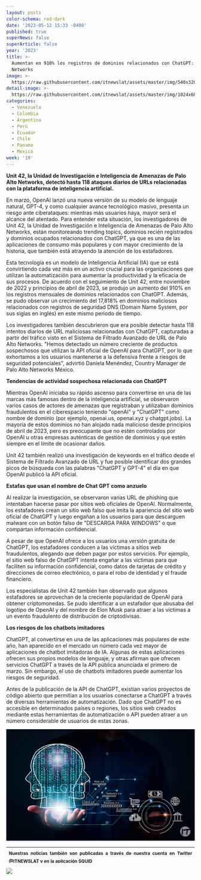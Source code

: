```yaml
---
layout: posts
color-schema: red-dark
date: '2023-05-12 15:33 -0400'
published: true
superNews: false
superArticle: false
year: '2023'
title: >-
  Aumentan en 910% los registros de dominios relacionados con ChatGPT: Palo Alto
  Networks
image: >-
  https://raw.githubusercontent.com/itnewslat/assets/master/img/540x320/ChatGPT-p.jpg
detail-image: >-
  https://raw.githubusercontent.com/itnewslat/assets/master/img/1024x680/ChatGPT-g.jpg
categories:
  - Venezuela
  - Colombia
  - Argentina
  - Perú
  - Ecuador
  - Chile
  - Panama
  - Mexico
week: '19'
---
```

**Unit 42, la Unidad de Investigación e Inteligencia de Amenazas de Palo Alto Networks, detectó hasta 118 ataques diarios de URLs relacionadas con la plataforma de inteligencia artificial.**

En marzo, OpenAI lanzó una nueva versión de su modelo de lenguaje natural, GPT-4, y como cualquier avance tecnológico masivo, presenta un riesgo ante ciberataques: mientras más usuarios haya, mayor será el alcance del atentado. Para entender esta situación, los investigadores de Unit 42, la Unidad de Investigación e Inteligencia de Amenazas de Palo Alto Networks, están monitoreando trending topics, dominios recién registrados y dominios ocupados relacionados con ChatGPT, ya que es una de las aplicaciones de consumo más populares y con mayor crecimiento de la historia, que también está atrayendo la atención de los estafadores.

Esta tecnología es un modelo de Inteligencia Artificial (IA) que se está convirtiendo cada vez más en un activo crucial para las organizaciones que utilizan la automatización para aumentar la productividad y la eficacia de sus procesos. De acuerdo con el seguimiento de Unit 42, entre noviembre de 2022 y principios de abril de 2023, se produjo un aumento del 910% en los registros mensuales de dominios relacionados con ChatGPT. Además, se pudo observar un crecimiento del 17,818% en dominios maliciosos relacionados con registros de seguridad DNS (Domain Name System, por sus siglas en inglés) en este mismo periodo de tiempo.

Los investigadores también descubrieron que era posible detectar hasta 118 intentos diarios de URL maliciosas relacionadas con ChatGPT, capturadas a partir del tráfico visto en el Sistema de Filtrado Avanzado de URL de Palo Alto Networks. "Hemos detectado un número creciente de productos sospechosos que utilizan la API oficial de OpenAI para ChatGPT, por lo que exhortamos a los usuarios mantenerse a la defensiva frente a riesgos de seguridad potenciales", advirtió Daniela Menéndez, Country Manager de Palo Alto Networks México.

**Tendencias de actividad sospechosa relacionada con ChatGPT**

Mientras OpenAI iniciaba su rápido ascenso para convertirse en una de las marcas más famosas dentro de la inteligencia artificial, se observaron varios casos de actores de amenazas que registraban y utilizaban dominios fraudulentos en el ciberespacio teniendo "openAI" y "ChatGPT" como nombre de dominio (por ejemplo, openai.us, openai.xyz y chatgpt.jobs). La mayoría de estos dominios no han alojado nada malicioso desde principios de abril de 2023, pero es preocupante que no estén controlados por OpenAI u otras empresas auténticas de gestión de dominios y que estén siempre en el límite de ocasionar daños.

Unit 42 también realizó una investigación de keywords en el tráfico desde el Sistema de Filtrado Avanzado de URL y fue posible identificar dos grandes picos de búsqueda con las palabras "ChatGPT y GPT-4" el día en que OpenAI publicó la API oficial.

**Estafas que usan el nombre de Chat GPT como anzuelo**

Al realizar la investigación, se observaron varias URL de phishing que intentaban hacerse pasar por sitios web oficiales de OpenAI. Normalmente, los estafadores crean un sitio web falso que imita la apariencia del sitio web oficial de ChatGPT y luego engañan a los usuarios para que descarguen malware con un botón falso de "DESCARGA PARA WINDOWS" o que compartan información confidencial.

A pesar de que OpenAI ofrece a los usuarios una versión gratuita de ChatGPT, los estafadores conducen a las víctimas a sitios web fraudulentos, alegando que deben pagar por estos servicios. Por ejemplo, el sitio web falso de ChatGPT intenta engañar a las víctimas para que faciliten su información confidencial, como datos de tarjetas de crédito y direcciones de correo electrónico, o para el robo de identidad y el fraude financiero.

Los especialistas de Unit 42 también han observado que algunos estafadores se aprovechan de la creciente popularidad de OpenAI para obtener criptomonedas. Se pudo identificar a un estafador que abusaba del logotipo de OpenAI y del nombre de Elon Musk para atraer a las víctimas a un evento fraudulento de distribución de criptodivisas.

**Los riesgos de los chatbots imitadores**

ChatGPT, al convertirse en una de las aplicaciones más populares de este año, han aparecido en el mercado un número cada vez mayor de aplicaciones de chatbot imitadoras de IA. Algunas de estas aplicaciones ofrecen sus propios modelos de lenguaje, y otras afirman que ofrecen servicios ChatGPT a través de la API pública anunciada el primero de marzo. Sin embargo, el uso de chatbots imitadores puede aumentar los riesgos de seguridad.

Antes de la publicación de la API de ChatGPT, existían varios proyectos de código abierto que permitían a los usuarios conectarse a ChatGPT a través de diversas herramientas de automatización. Dado que ChatGPT no es accesible en determinados países o regiones, los sitios web creados mediante estas herramientas de automatización o API pueden atraer a un número considerable de usuarios de estas zonas.

![](https://raw.githubusercontent.com/itnewslat/assets/master/img/540x320/ChatGPT-p.jpg)

<table style="height: 42px;" width="569">
<tbody>
<tr>
<td style="text-align: justify;"><sub><strong>Nuestras noticias también son publicadas a través de nuestra cuenta en Twitter <a href="https://twitter.com/itnewslat?lang=es">@ITNEWSLAT</a> y en la aplicación <a href="https://squidapp.co/en/">SQUID</a></strong></sub></td>
</tr>
</tbody>
</table>

<img src="https://tracker.metricool.com/c3po.jpg?hash=56f88a41e39ab42c063cc51676587a04"/>
